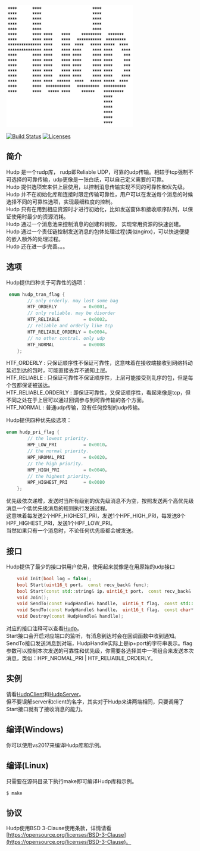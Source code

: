 <p align="left"><img width="340" src="./doc/image/logo.png" alt="cppnet logo"></p>

<p align="left">
    <a href="https://travis-ci.org/caozhiyi/Hudp"><img src="https://travis-ci.org/caozhiyi/Hudp.svg?branch=master" alt="Build Status"></a>
    <a href="https://opensource.org/licenses/BSD-3-Clause"><img src="https://img.shields.io/badge/license-bsd-orange.svg" alt="Licenses"></a>
</p> 

## 简介

Hudp 是一个rudp库， rudp即Reliable UDP，可靠的udp传输。相较于tcp强制不可选择的可靠传输，udp更像是一张白纸，可以自己定义需要的可靠。    
Hudp 提供选项宏来供上层使用，以控制消息传输实现不同的可靠性和优先级。   
Hudp 并不在初始化库和连接时限定传输可靠性，用户可以在发送每个消息的时候选择不同的可靠性选项，实现最细粒度的控制。   
Hudp 只有在用到相应资源时才进行初始化，比如发送窗体和接收顺序队列，以保证使用时最少的资源消耗。   
Hudp 通过一个消息池来控制消息的创建和销毁， 实现常用资源的快速创建。   
Hudp 通过一个责任链控制发送消息的包体处理过程(类似nginx)，可以快速便捷的嵌入额外的处理过程。   
Hudp 还在进一步完善。。。   

## 选项
Hudp提供四种关于可靠性的选项：
```c++
 enum hudp_tran_flag {
        // only orderly. may lost some bag
        HTF_ORDERLY          = 0x0001，
        // only reliable. may be disorder
        HTF_RELIABLE         = 0x0002，
        // reliable and orderly like tcp
        HTF_RELIABLE_ORDERLY = 0x0004，
        // no other contral. only udp
        HTF_NORMAL           = 0x0008
    };
```
HTF_ORDERLY : 只保证顺序性不保证可靠性，这意味着在接收端接收到网络抖动延迟到达的包时，可能直接丢弃不通知上层。   
HTF_RELIABLE : 只保证可靠性不保证顺序性，上层可能接受到乱序的包，但是每个包都保证被送达。   
HTF_RELIABLE_ORDERLY : 即保证可靠性，又保证顺序性，看起来像是tcp，但不同之处在于上层可以通过回调参与到可靠传输的各个方面。   
HTF_NORMAL : 普通udp传输，没有任何控制的udp传输。   

Hudp提供四种优先级选项：
```c++
enum hudp_pri_flag {
        // the lowest priority.
        HPF_LOW_PRI          = 0x0010，
        // the normal priority.
        HPF_NROMAL_PRI       = 0x0020，
        // the high priority.
        HPF_HIGH_PRI         = 0x0040，
        // the highest priority.
        HPF_HIGHEST_PRI      = 0x0080
    };
```
优先级依次递增，发送时当所有级别的优先级消息不为空，按照发送两个高优先级消息一个低优先级消息的规则执行发送过程。   
这意味着每发送2个HPF_HIGHEST_PRI，发送1个HPF_HIGH_PRI，每发送8个HPF_HIGHEST_PRI，发送1个HPF_LOW_PRI。   
当然如果只有一个消息时，不论任何优先级都会被发送。   

## 接口
Hudp提供了最少的接口供用户使用，使用起来就像是在用原始的udp接口
```c++
    void Init(bool log = false);
    bool Start(uint16_t port， const recv_back& func);
    bool Start(const std::string& ip，uint16_t port， const recv_back& func);
    void Join();
    void SendTo(const HudpHandle& handlle， uint16_t flag， const std::string& msg);
    void SendTo(const HudpHandle& handlle， uint16_t flag， const char* msg， uint16_t len);
    void Destroy(const HudpHandle& handlle);
```
对应的接口注释可以查看[Hudp](/include/Hudp.h)。   
Start接口会开启对应端口的监听，有消息到达时会在回调函数中收到通知。   
SendTo接口发送消息到对端，HudpHandle实际上是ip+port的字符串表示。flag参数可以控制本次发送的可靠性和优先级，你需要各选择其中一项组合来发送本次消息，类似：HPF_NROMAL_PRI | HTF_RELIABLE_ORDERLY。   

## 实例

请看[HudpClient](/HudpClient/HudpClient.cpp)和[HudpServer](/HudpServer/HudpServer.cpp)。   
但不要误解server和client的名字，其实对于Hudp来讲两端相同，只要调用了Start接口就有了接收消息的能力。

## 编译(Windows)

你可以使用vs2017来编译Hudp库和示例。

## 编译(Linux)

只需要在源码目录下执行make即可编译Hudp库和示例。
```
$ make
```

## 协议

Hudp使用BSD 3-Clause使用条款，详情请看[https://opensource.org/licenses/BSD-3-Clause](https://opensource.org/licenses/BSD-3-Clause)。

